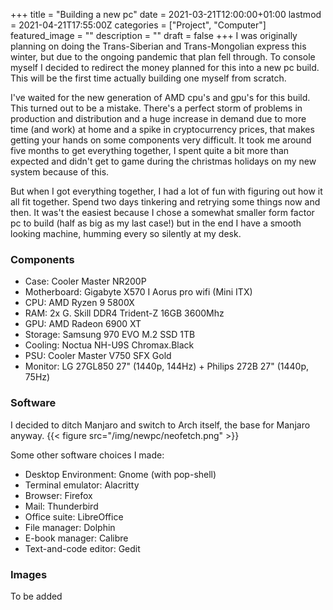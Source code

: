 +++
title =  "Building a new pc"
date = 2021-03-21T12:00:00+01:00
lastmod = 2021-04-21T17:55:00Z
categories = ["Project", "Computer"]
featured_image = ""
description = ""
draft = false
+++
I was originally planning on doing the Trans-Siberian and Trans-Mongolian express this winter, but due to the ongoing pandemic that plan fell through. To console myself I decided to redirect the money planned for this into a new pc build. This will be the first time actually building one myself from scratch.
<!--more-->
I've waited for the new generation of AMD cpu's and gpu's for this build. This turned out to be a mistake. There's a perfect storm of problems in production and distribution and a huge increase in demand due to more time (and work) at home and a spike in cryptocurrency prices, that makes getting your hands on some components very difficult. It took me around five months to get everything together, I spent quite a bit more than expected and didn't get to game during the christmas holidays on my new system because of this.

But when I got everything together, I had a lot of fun with figuring out how it all fit together. Spend two days tinkering and retrying some things now and then. It was't the easiest because I chose a somewhat smaller form factor pc to build (half as big as my last case!) but in the end I have a smooth looking machine, humming every so silently at my desk.

### Components

* Case: Cooler Master NR200P
* Motherboard: Gigabyte X570 I Aorus pro wifi (Mini ITX)
* CPU: AMD Ryzen 9 5800X
* RAM: 2x G. Skill DDR4 Trident-Z 16GB 3600Mhz
* GPU: AMD Radeon 6900 XT
* Storage: Samsung 970 EVO M.2 SSD 1TB
* Cooling: Noctua NH-U9S Chromax.Black
* PSU: Cooler Master V750 SFX Gold
* Monitor: LG 27GL850 27" (1440p, 144Hz) + Philips 272B 27" (1440p, 75Hz)

### Software

I decided to ditch Manjaro and switch to Arch itself, the base for Manjaro anyway.
{{< figure src="/img/newpc/neofetch.png" >}}

Some other software choices I made:

* Desktop Environment: Gnome (with pop-shell)
* Terminal emulator: Alacritty
* Browser: Firefox
* Mail: Thunderbird
* Office suite: LibreOffice
* File manager: Dolphin
* E-book manager: Calibre
* Text-and-code editor: Gedit

### Images

To be added
